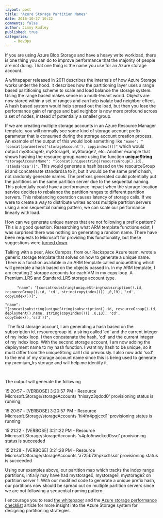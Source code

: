 ```yaml
---
layout: post
title: "Azure Storage Partition Names"
date: 2016-10-27 10:22
comments: false
author: Jimmy Rudley
published: true
categories:
    - DevOps
---
```


If you are using Azure Blob Storage and have a heavy write workload, there is one thing you can do to improve performance that the majority of people are not doing. That one thing is the name you use for an Azure storage account.

<!-- more -->

A whitepaper released in 2011 describes the
internals of how Azure Storage works under the hood. It describes how the
partitioning layer uses a range based partitioning scheme to scale and load
balance the storage system. Using the range based makes sense in a multi-tenant
world. Objects are now stored within a set of ranges and can help isolate bad
neighbor effect. A hash based system would help spread out the load, but then
you lose the performance gain of ranges and bad neighbor is now more profound
across a set of nodes, instead of potentially a smaller group.

If we are creating multiple storage accounts in an Azure
Resource Manager template, you will normally see some kind of storage account
prefix parameter that is consumed during the storage account creation process.
An example of the output of this would look something like ``` "name":
"[concat(parameters('storageAccount'), copyindex())]" ``` which would
output myStorage0, myStorage1, myStorage2, etc. Another example that shows hashing the resource group name using the function **uniqueString** ``` "storageAccountName":
"[concat(uniquestring(resourceGroup().id), 'standardsa')]". ``` This
would generate a hash based on the resourceGroup id and concatenate standardsa to
it, but it would be the same prefix hash, not randomly generate names. The prefixes generated could potentially put the partitions on the same partition server due to the sequential naming.
This potentially could have a performance impact when the storage location service decides to
rebalance the partition ranges to different partition servers. This rebalancing operation causes latency of
storage calls. If we were to create a way to distribute writes across multiple
partition servers using a non sequential naming pattern, we can scale our performance linearly with load. 

How can we generate unique names that are not following a prefix pattern? This is a good question. Researching what ARM template
functions exist, I was surprised there was nothing on generating a random name. There have been requests to Microsoft for providing this functionality, but these suggestions were [turned down](https://feedback.azure.com/forums/281804-azure-resource-manager/suggestions/8499160-provide-a-template-function-to-generate-a-name).

Talking with a peer, Alex Campos, from our Rackspace Azure
team, wrote a generic storage template that solves on how to generate a unique
name. There is a function available in an ARM template called uniqueString
which will generate a hash based on the objects passed in. In my ARM template,
I am creating 2 storage accounts for each VM in my copy loop. A Premium_LRS and
Standard_LRS storage account type. 

 ```    
"name":
"[concat(substring(uniqueString(subscription().id, resourceGroup().id,
'cd', string(copyindex())) ,0,10), 'cd', copyIndex())]",
 ```
 ```
"name":
"[concat(substring(uniqueString(subscription().id, resourceGroup().id,
deployment().name, string(copyIndex())) ,0,10), 'cd',
copyIndex(),'ssd')]",
```
 
The first storage account, I am generating a hash based on
the subscription id, resourcegroup id, a string called 'cd' and the current
integer of my index loop. I then concatenate the hash, 'cd' and the current
integer of my index loop. With the second storage account, I am now adding the
deployment name to my hash function. I want my hash to be unique, so it must
differ from the uniqueString call I did previously. I also now add 'ssd' to the
end of my storage account name since this is being used to generate my
premium_lrs storage and will help me identify it.

 

The output will generate the following

15:20:57 - [VERBOSE] 3:20:57 PM - Resource
Microsoft.Storage/storageAccounts 'tnisayz3qdcd0' provisioning status is
running

15:20:57 - [VERBOSE] 3:20:57 PM - Resource
Microsoft.Storage/storageAccounts 'hi4fn4pgjccd1' provisioning status is
running

15:21:22 - [VERBOSE] 3:21:22 PM - Resource
Microsoft.Storage/storageAccounts 'v4pfo5nwdkcd0ssd' provisioning status is
succeeded

15:21:28 - [VERBOSE] 3:21:28 PM - Resource
Microsoft.Storage/storageAccounts 'a725b73hpkcd1ssd' provisioning status is
succeeded

Using our examples above, our partition map which tracks the index range partitions, intially may have had mystorage0, mystorage1, mystorage2 on partition server 1. With our modified code to generate a unique prefix hash, our partitions now should be spread out on multiple partition servers since we are not following a sequential naming pattern.

I encourage you to read [the whitepaper](http://sigops.org/sosp/sosp11/current/2011-Cascais/printable/11-calder.pdf) and the [Azure storage performance checklist](https://azure.microsoft.com/en-us/documentation/articles/storage-performance-checklist/#subheading47) article for more insight into the Azure Storage system for designing partitioning strategies. 

 


